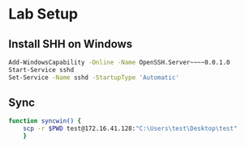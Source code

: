 # Lab Setup

## Install SHH on Windows

``` bash
Add-WindowsCapability -Online -Name OpenSSH.Server~~~~0.0.1.0
Start-Service sshd
Set-Service -Name sshd -StartupType 'Automatic'
```

## Sync

``` bash
function syncwin() {
    scp -r $PWD test@172.16.41.128:"C:\Users\test\Desktop\test"
    }
```